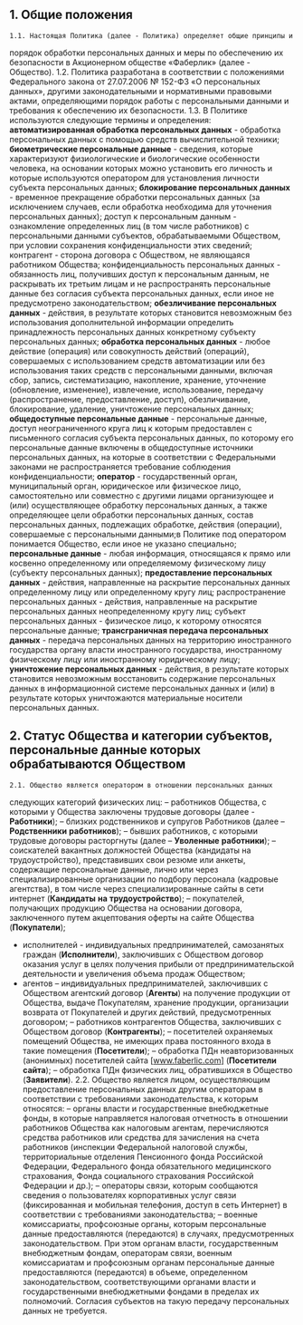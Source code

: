 ## 1. Общие положения
    1.1. Настоящая Политика (далее - Политика) определяет общие принципы и
порядок обработки персональных данных и меры по обеспечению их безопасности в
Акционерном обществе «Фаберлик» (далее - Общество).
    1.2. Политика разработана в соответствии с положениями Федерального закона
от 27.07.2006 № 152-ФЗ «О персональных данных», другими законодательными и
нормативными правовыми актами, определяющими порядок работы с персональными
данными и требования к обеспечению их безопасности.
    1.3. В Политике используются следующие термины и определения:
**автоматизированная обработка персональных данных** - обработка персональных
данных с помощью средств вычислительной техники;
**биометрические персональные данные** - сведения, которые характеризуют
физиологические и биологические особенности человека, на основании которых можно
установить его личность и которые используются оператором для установления
личности субъекта персональных данных;
**блокирование персональных данных** - временное прекращение обработки
персональных данных (за исключением случаев, если обработка необходима для
уточнения персональных данных);
доступ к персональным данным - ознакомление определенных лиц (в том числе
работников) с персональными данными субъектов, обрабатываемыми Обществом, при
условии сохранения конфиденциальности этих сведений;
контрагент - сторона договора с Обществом, не являющаяся работником Общества;
конфиденциальность персональных данных - обязанность лиц, получивших доступ
к персональным данным, не раскрывать их третьим лицам и не распространять
персональные данные без согласия субъекта персональных данных, если иное не
предусмотрено законодательством;
**обезличивание персональных данных** - действия, в результате которых становится
невозможным без использования дополнительной информации определить
принадлежность персональных данных конкретному субъекту персональных данных;
**обработка персональных данных** - любое действие (операция) или совокупность
действий (операций), совершаемых с использованием средств автоматизации или без
использования таких средств с персональными данными, включая сбор, запись,
систематизацию, накопление, хранение, уточнение (обновление, изменение),
извлечение, использование, передачу (распространение, предоставление, доступ),
обезличивание, блокирование, удаление, уничтожение персональных данных;
**общедоступные персональные данные** - персональные данные, доступ
неограниченного круга лиц к которым предоставлен с письменного согласия субъекта
персональных данных, по которому его персональные данные включены в
общедоступные источники персональных данных, на которые в соответствии с
Федеральными законами не распространяется требование соблюдения
конфиденциальности;
**оператор** - государственный орган, муниципальный орган, юридическое или
физическое лицо, самостоятельно или совместно с другими лицами организующее и
(или) осуществляющее обработку персональных данных, а также определяющее цели
обработки персональных данных, состав персональных данных, подлежащих
обработке, действия (операции), совершаемые с персональными данными;в Политике 
под оператором понимается Общество, если иное не указано специально;
**персональные данные** - любая информация, относящаяся к прямо или косвенно
определенному или определяемому физическому лицу (субъекту персональных
данных);
**предоставление персональных данных** - действия, направленные на раскрытие
персональных данных определенному лицу или определенному кругу лиц;
распространение персональных данных - действия, направленные на раскрытие
персональных данных неопределенному кругу лиц;
субъект персональных данных - физическое лицо, к которому относятся
персональные данные;
**трансграничная передача персональных данных** - передача персональных данных
на территорию иностранного государства органу власти иностранного государства,
иностранному физическому лицу или иностранному юридическому лицу;
**уничтожение персональных данных** - действия, в результате которых становится
невозможным восстановить содержание персональных данных в информационной
системе персональных данных и (или) в результате которых уничтожаются
материальные носители персональных данных.

## 2. Статус Общества и категории субъектов, персональные данные которых обрабатываются Обществом

    2.1. Общество является оператором в отношении персональных данных
следующих категорий физических лиц:
– работников Общества, с которыми у Общества заключены трудовые договоры
(далее - **Работники**);
– близких родственников и супругов Работников (далее – **Родственники**
**работников**);
– бывших работников, с которыми трудовые договоры расторгнуты (далее –
**Уволенные** **работники**);
– соискателей вакантных должностей Общества (кандидаты на трудоустройство),
представивших свои резюме или анкеты, содержащие персональные данные, лично или
через специализированные организации по подбору персонала (кадровые агентства), в
том числе через специализированные сайты в сети интернет (**Кандидаты** **на**
**трудоустройство**);
– покупателей, получающих продукцию Общества на основании договора,
заключенного путем акцептования оферты на сайте Общества (**Покупатели**);
- исполнителей - индивидуальных предпринимателей, самозанятых граждан
(**Исполнители**), заключивших с Обществом договор оказания услуг в целях получения
прибыли от предпринимательской деятельности и увеличения объема продаж
Обществом;
- агентов – индивидуальных предпринимателей, заключивших с Обществом
агентский договор (**Агенты**) на получение продукции от Общества, выдаче
Покупателям, хранение продукции, организации возврата от Покупателей и других
действий, предусмотренных договором;
– работников контрагентов Общества, заключивших с Обществом договор
(**Контрагенты**);
– посетителей охраняемых помещений Общества, не имеющих права
постоянного входа в такие помещения (**Посетители**);
– обработка ПДн неавторизованных (анонимных) посетителей сайта
[www.faberlic.com] (**Посетители** **сайта**);
– обработка ПДн физических лиц, обратившихся в Общество (**Заявители**).
    2.2. Общество является лицом, осуществляющим предоставление персональных
данных другим операторам в соответствии с требованиями законодательства, к
которым относятся:
– органы власти и государственные внебюджетные фонды, в которые
направляется налоговая отчетность в отношении работников Общества как налоговым
агентам, перечисляются средства работников или средства для зачисления на счета
работников (инспекции Федеральной налоговой службы, территориальные отделения
Пенсионного фонда Российской Федерации, Федерального фонда обязательного
медицинского страхования, Фонда социального страхования Российской Федерации и
др.);
– операторы связи, которым сообщаются сведения о пользователях
корпоративных услуг связи (фиксированная и мобильная телефония, доступ в сеть
Интернет) в соответствии с требованиями законодательства;
– военные комиссариаты, профсоюзные органы, которым персональные данные
предоставляются (передаются) в случаях, предусмотренных законодательством.
При этом органам власти, государственным внебюджетным фондам, операторам
связи, военным комиссариатам и профсоюзным органам персональные данные
предоставляются (передаются) в объеме, определенном законодательством,
соответствующими органами власти и государственными внебюджетными фондами в
пределах их полномочий. Согласия субъектов на такую передачу персональных данных
не требуется.
